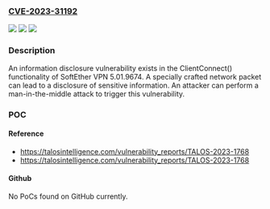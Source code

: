 ### [CVE-2023-31192](https://cve.mitre.org/cgi-bin/cvename.cgi?name=CVE-2023-31192)
![](https://img.shields.io/static/v1?label=Product&message=SoftEther%20VPN&color=blue)
![](https://img.shields.io/static/v1?label=Version&message=%3D%205.01.9674%20&color=brighgreen)
![](https://img.shields.io/static/v1?label=Vulnerability&message=CWE-457%3A%20Use%20of%20Uninitialized%20Variable&color=brighgreen)

### Description

An information disclosure vulnerability exists in the ClientConnect() functionality of SoftEther VPN 5.01.9674. A specially crafted network packet can lead to a disclosure of sensitive information. An attacker can perform a man-in-the-middle attack to trigger this vulnerability.

### POC

#### Reference
- https://talosintelligence.com/vulnerability_reports/TALOS-2023-1768
- https://talosintelligence.com/vulnerability_reports/TALOS-2023-1768

#### Github
No PoCs found on GitHub currently.

